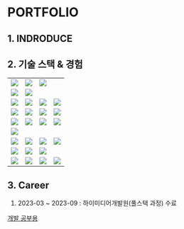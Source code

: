 # PORTFOLIO

## 1. INDRODUCE

## 2. 기술 스택 & 경험

<table>
   <tr>
      <td><img src="oracle.jpg" /></td>
      <td><img src="mysql.jpg" /></td>
      <td><img src="postgresql.jpg" /></td>
   </tr>
   <tr>
      <td><img src="mongodb.jpg" /></td>
      <td><img src="redis.jpg" /></td>
   </tr>
   <tr>
      <td><img src="java.jpg" /></td>
      <td><img src="python.jpg" /></td>
      <td><img src="js.jpg"  /></td>
      <td><img src="typescript.jpg" /></td>
   </tr>
   <tr>
      <td><img src="springboot.jpg" /></td>
      <td><img src="fastapi.jpg" /></td>
      <td><img src="mybatis.jpg" /></td>
      <td><img src="nodejs.jpg" /></td>
   </tr>
   <tr>
      <td><img src="html.jpg" /></td>
      <td><img src="css.jpg" /></td>
      <td><img src="jqeury.jpg" /></td>
      <td><img src="Thyemleaf.jpg" /></td>
   </tr>
   <tr>
      <td><img src="sequalize.jpg" /></td>
   </tr>
   <tr>
      <td><img src="nextJs.jpg" /></td>
      <td><img src="react.jpg" /></td>
      <td><img src="svetle.jpg" /></td>
      <td><img src="express.jpg" /></td>
   </tr>
   <tr>
      <td><img src="nginx.jpg" /></td>
      <td><img src="kafka.jpg" /></td>
      <td><img src="docker.jpg" /></td>
   </tr>
   <tr>
      <td><img src="intelij.jpg" /></td>
      <td><img src="vscode.jpg" /></td>
      <td><img src="figma.jpg" /></td>
      <td><img src="notion.jpg" /></td>
   </tr>
</table>

## 3. Career
1. 2023-03 ~ 2023-09 : 하이미디어개발원(풀스택 과정) 수료


<seealso>
    <category ref="git">
        <a href="https://github.com/yoosc89/DevStudy">개발 공부용</a>
    </category>
</seealso>